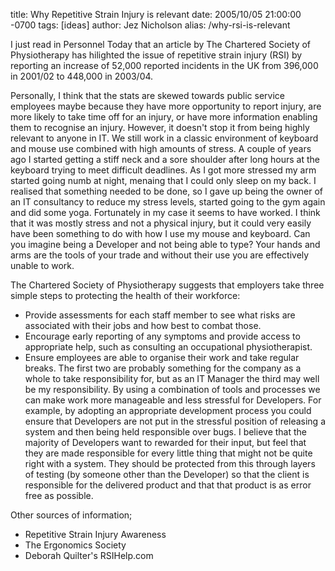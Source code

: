 title: Why Repetitive Strain Injury is relevant
date: 2005/10/05 21:00:00 -0700
tags: [ideas]
author: Jez Nicholson
alias: /why-rsi-is-relevant

I just read in Personnel Today that an article by The Chartered Society of Physiotherapy has hilighted the issue of repetitive strain injury (RSI) by reporting an increase of 52,000 reported incidents in the UK from 396,000 in 2001/02 to 448,000 in 2003/04.

Personally, I think that the stats are skewed towards public service employees maybe because they have more opportunity to report injury, are more likely to take time off for an injury, or have more information enabling them to recognise an injury. However, it doesn't stop it from being highly relevant to anyone in IT. We still work in a classic environment of keyboard and mouse use combined with high amounts of stress. A couple of years ago I started getting a stiff neck and a sore shoulder after long hours at the keyboard trying to meet difficult deadlines. As I got more stressed my arm started going numb at night, menaing that I could only sleep on my back. I realised that something needed to be done, so I gave up being the owner of an IT consultancy to reduce my stress levels, started going to the gym again and did some yoga. Fortunately in my case it seems to have worked. I think that it was mostly stress and not a physical injury, but it could very easily have been something to do with how I use my mouse and keyboard. Can you imagine being a Developer and not being able to type? Your hands and arms are the tools of your trade and without their use you are effectively unable to work.

The Chartered Society of Physiotherapy suggests that employers take three simple steps to protecting the health of their workforce:

* Provide assessments for each staff member to see what risks are associated with their jobs and how best to combat those.
* Encourage early reporting of any symptoms and provide access to appropriate help, such as consulting an occupational physiotherapist.
* Ensure employees are able to organise their work and take regular breaks.
The first two are probably something for the company as a whole to take responsibility for, but as an IT Manager the third may well be my responsibility. By using a combination of tools and processes we can make work more manageable and less stressful for Developers. For example, by adopting an appropriate development process you could ensure that Developers are not put in the stressful position of releasing a system and then being held responsible over bugs. I believe that the majority of Developers want to rewarded for their input, but feel that they are made responsible for every little thing that might not be quite right with a system. They should be protected from this through layers of testing (by someone other than the Developer) so that the client is responsible for the delivered product and that that product is as error free as possible.

Other sources of information;

* Repetitive Strain Injury Awareness
* The Ergonomics Society
* Deborah Quilter's RSIHelp.com